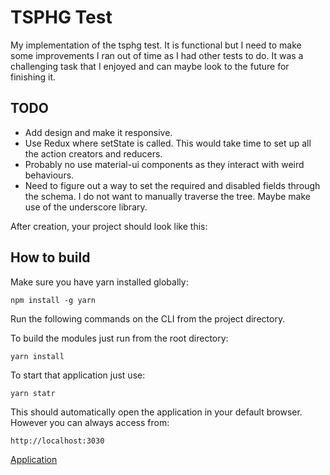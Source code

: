 # TSPHG Test

My implementation of the tsphg test. It is functional but I need to make some improvements I ran out of time as I had other tests to do. It was a challenging task that I enjoyed and can maybe look to the future for finishing it.

## TODO

* Add design and make it responsive.
* Use Redux where setState is called. This would take time to set up all the action creators and reducers.
* Probably no use material-ui components as they interact with weird behaviours.
* Need to figure out a way to set the required and disabled fields through the schema. I do not want to manually traverse the tree. Maybe make use of the underscore library.

After creation, your project should look like this:


## How to build

Make sure you have yarn installed globally:

    npm install -g yarn

Run the following commands on the CLI from the project directory.

To build the modules just run from the root directory:

    yarn install

To start that application just use:

    yarn statr
    
This should automatically open the application in your default browser. However you can always access from:

    http://localhost:3030

[Application](http:/localhost:3000)